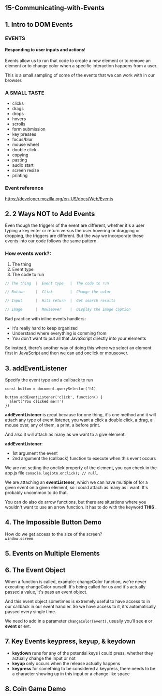 ## 15-Communicating-with-Events

## 1. Intro to DOM Events

### EVENTS

#### Responding to user inputs and actions!

Events allow us to run that code to create a new element or to remove an element or to change color when a specific interaction happens from a user.

This is a small sampling of some of the events that we can work with in our browser.

### A SMALL TASTE

- clicks
- drags
- drops
- hovers
- scrolls
- form submission
- key presses
- focus/blur
- mouse wheel
- double click
- copying
- pasting
- audio start
- screen resize
- printing

### Event reference

https://developer.mozilla.org/en-US/docs/Web/Events

## 2. 2 Ways NOT to Add Events

Even though the triggers of the event are different, whether it's a user typing a key enter or return versus the user hovering or dragging or dropping, the triggers are different. But the way we incorporate these events into our code follows the same pattern.

### How events work?:

1. The thing
2. Event type
3. The code to run

```javascript
// The thing  |  Event type   |  The code to run

// Button     |  Click        |  Change the color

// Input      |  Hits return  |  Get search results

// Image      |  Mouseover    |  Display the image caption
```

Bad practice with inline events handlers:

- It's really hard to keep organized
- Understand where everything is comming from
- You don't want to put all that JavaScript directly into your elements

So instead, there's another way of doing this where we select an element first in JavaScript and then we can add onclick or mouseover.

## 3. addEventListener

Specify the event type and a callback to run

```
const button = document.querySelector('h1)

button.addEventListener('click', function() {
  alert('You clicked me!!')
})
```

**addEventListener** is great because for one thing, it's one method and it will attach any type of event listener, you want a click a double click, a drag, a mouse over, any of them, a print, a before print.

And also it will attach as many as we want to a give element.

**addEventListener**:

- 1st argument the event
- 2nd argument the (callback) function to execute when this event occurs

We are not setting the onclick property of the element, you can check in the app.js file `console.log(btn.onclick); // null`.

We are attaching an **eventListener**, which we can have multiple of for a given event on a given element, so i could attach as many as i want. It's probably uncommon to do that.

You can do also do arrow functions, but there are situations where you wouldn't want to use an arrow function. It has to do with the keyword **THIS** .

## 4. The Impossible Button Demo

How do we get access to the size of the screen?  
`window.screen`

## 5. Events on Multiple Elements

## 6. The Event Object

When a function is called, example: changeColor function, we're never executing changeColor ourself. It's being called for us and it's actually passed a value, it's pass an event object.

And this event object sometimes is extremely useful to have access to in our callback in our event handler. So we have access to it, it's automatically passed every single time.

We need to add in a parameter `changeColor(event)`, usually you'll see **e** or **event** **or** evt.

## 7. Key Events keypress, keyup, & keydown

- **keydown** runs for any of the potential keys i could press, whether they actually change the input or not
- **keyup** only occurs when the release actually happens
- **keypress** for something to be considered a keypress, there needs to be a character showing up in this input or a change like space

## 8. Coin Game Demo
